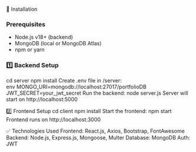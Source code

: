 🔧 Installation
### Prerequisites
- Node.js v18+ (backend) 
- MongoDB (local or MongoDB Atlas) 
- npm or yarn    
 
### 1️⃣ Backend Setup 
 
cd server
npm install
Create .env file in /server:  
env
MONGO_URI=mongodb://localhost:27017/portfolioDB
JWT_SECRET=your_jwt_secret
Run the backend:
node server.js
Server will start on http://localhost:5000

2️⃣ Frontend Setup
cd client
npm install
Start the frontend:
npm start
Frontend runs on http://localhost:3000

✅ Technologies Used
Frontend: React.js, Axios, Bootstrap, FontAwesome
Backend: Node.js, Express.js, Mongoose, Multer
Database: MongoDB
Auth: JWT
